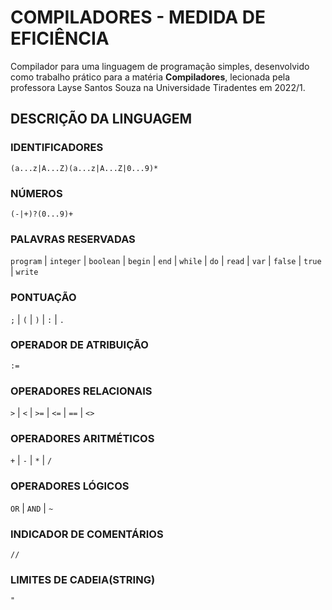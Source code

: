 # COMPILADORES - MEDIDA DE EFICIÊNCIA

Compilador para uma linguagem de programação simples, desenvolvido como trabalho prático para a matéria **Compiladores**, lecionada pela professora Layse Santos Souza na Universidade Tiradentes em 2022/1.

## DESCRIÇÃO DA LINGUAGEM

### IDENTIFICADORES
`(a...z|A...Z)(a...z|A...Z|0...9)*`

### NÚMEROS
`(-|+)?(0...9)+`

### PALAVRAS RESERVADAS
`program` | `integer` | `boolean` | `begin` | `end` | `while` | `do` | `read` | `var` | `false` | `true` | `write`

### PONTUAÇÃO
`;` | `(` | `)` | `:` | `.`

### OPERADOR DE ATRIBUIÇÃO
`:=`

### OPERADORES RELACIONAIS
`>` | `<` | `>=` | `<=` | `==` | `<>`

### OPERADORES ARITMÉTICOS
`+` | `-` | `*` | `/`

### OPERADORES LÓGICOS
`OR` | `AND` | `~`

### INDICADOR DE COMENTÁRIOS
`//`

### LIMITES DE CADEIA(STRING)
`"`